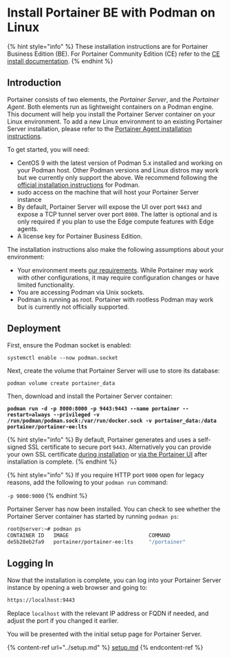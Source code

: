 # Install Portainer BE with Podman on Linux

{% hint style="info" %}
These installation instructions are for Portainer Business Edition (BE). For Portainer Community Edition (CE) refer to the [CE install documentation](../../../install-ce/server/podman/linux.md).
{% endhint %}

## Introduction

Portainer consists of two elements, the _Portainer Server_, and the _Portainer Agent_. Both elements run as lightweight containers on a Podman engine. This document will help you install the Portainer Server container on your Linux environment. To add a new Linux environment to an existing Portainer Server installation, please refer to the [Portainer Agent installation instructions](../../../../admin/environments/add/podman/agent.md).

To get started, you will need:

* CentOS 9 with the latest version of Podman 5.x installed and working on your Podman host. Other Podman versions and Linux distros may work but we currently only support the above. We recommend following the [official installation instructions](https://podman.io/docs/installation#installing-on-linux) for Podman.
* sudo access on the machine that will host your Portainer Server instance
* By default, Portainer Server will expose the UI over port `9443` and expose a TCP tunnel server over port `8000`. The latter is optional and is only required if you plan to use the Edge compute features with Edge agents.
* A license key for Portainer Business Edition.

The installation instructions also make the following assumptions about your environment:

* Your environment meets [our requirements](../../../requirements-and-prerequisites.md). While Portainer may work with other configurations, it may require configuration changes or have limited functionality.
* You are accessing Podman via Unix sockets.
* Podman is running as root. Portainer with rootless Podman may work but is currently not officially supported.

## Deployment

First, ensure the Podman socket is enabled:

```
systemctl enable --now podman.socket
```

Next, create the volume that Portainer Server will use to store its database:

```bash
podman volume create portainer_data
```

Then, download and install the Portainer Server container:

<pre><code><strong>podman run -d -p 8000:8000 -p 9443:9443 --name portainer --restart=always --privileged -v /run/podman/podman.sock:/var/run/docker.sock -v portainer_data:/data portainer/portainer-ee:lts
</strong></code></pre>

{% hint style="info" %}
By default, Portainer generates and uses a self-signed SSL certificate to secure port `9443`. Alternatively you can provide your own SSL certificate [during installation](../../../../advanced/ssl.md#using-your-own-ssl-certificate-on-docker-standalone) or [via the Portainer UI](../../../../admin/settings/#ssl-certificate) after installation is complete.
{% endhint %}

{% hint style="info" %}
If you require HTTP port `9000` open for legacy reasons, add the following to your `podman run` command:

`-p 9000:9000`
{% endhint %}

Portainer Server has now been installed. You can check to see whether the Portainer Server container has started by running `podman ps`:

```bash
root@server:~# podman ps
CONTAINER ID   IMAGE                          COMMAND                  CREATED       STATUS      PORTS                                                                                  NAMES             
de5b28eb2fa9   portainer/portainer-ee:lts     "/portainer"             2 weeks ago   Up 9 days   0.0.0.0:8000->8000/tcp, :::8000->8000/tcp, 0.0.0.0:9443->9443/tcp, :::9443->9443/tcp   portainer
```

## Logging In

Now that the installation is complete, you can log into your Portainer Server instance by opening a web browser and going to:

```bash
https://localhost:9443
```

Replace `localhost` with the relevant IP address or FQDN if needed, and adjust the port if you changed it earlier.

You will be presented with the initial setup page for Portainer Server.

{% content-ref url="../setup.md" %}
[setup.md](../setup.md)
{% endcontent-ref %}
